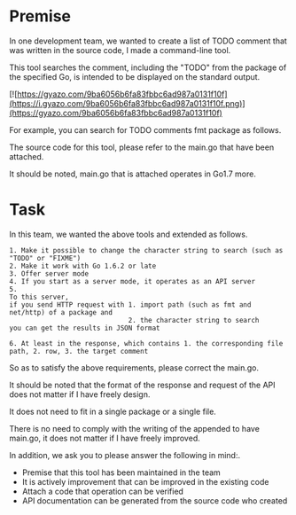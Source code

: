 # Premise

In one development team, we wanted to create a list of TODO comment that was written in the source code, I made a command-line tool.

This tool searches the comment, including the "TODO" from the package of the specified Go, is intended to be displayed on the standard output.

[![https://gyazo.com/9ba6056b6fa83fbbc6ad987a0131f10f](https://i.gyazo.com/9ba6056b6fa83fbbc6ad987a0131f10f.png)](https://gyazo.com/9ba6056b6fa83fbbc6ad987a0131f10f)

For example, you can search for TODO comments fmt package as follows.

The source code for this tool, please refer to the main.go that have been attached.

It should be noted, main.go that is attached operates in Go1.7 more.

# Task
In this team, we wanted the above tools and extended as follows.

```
1. Make it possible to change the character string to search (such as "TODO" or "FIXME")
2. Make it work with Go 1.6.2 or late
3. Offer server mode
4. If you start as a server mode, it operates as an API server
5.
To this server,
if you send HTTP request with 1. import path (such as fmt and net/http) of a package and
                              2. the character string to search
you can get the results in JSON format

6. At least in the response, which contains 1. the corresponding file path, 2. row, 3. the target comment
```

So as to satisfy the above requirements, please correct the main.go.

It should be noted that the format of the response and request of the API does not matter if I have freely design.

It does not need to fit in a single package or a single file.

There is no need to comply with the writing of the appended to have main.go, it does not matter if I have freely improved.

In addition, we ask you to please answer the following in mind:.

- Premise that this tool has been maintained in the team
- It is actively improvement that can be improved in the existing code
- Attach a code that operation can be verified
- API documentation can be generated from the source code who created
